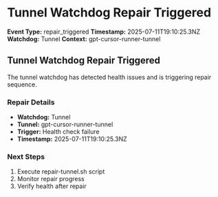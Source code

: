 # Tunnel Watchdog Repair Triggered

**Event Type:** repair_triggered
**Timestamp:** 2025-07-11T19:10:25.3NZ
**Watchdog:** Tunnel
**Context:** gpt-cursor-runner-tunnel


## Tunnel Watchdog Repair Triggered

The tunnel watchdog has detected health issues and is triggering repair sequence.

### Repair Details
- **Watchdog:** Tunnel
- **Tunnel:** gpt-cursor-runner-tunnel
- **Trigger:** Health check failure
- **Timestamp:** 2025-07-11T19:10:25.3NZ

### Next Steps
1. Execute repair-tunnel.sh script
2. Monitor repair progress
3. Verify health after repair


